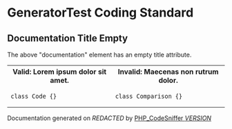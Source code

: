 # GeneratorTest Coding Standard

## Documentation Title Empty

The above &quot;documentation&quot; element has an empty title attribute.
  <table>
   <tr>
    <th>Valid: Lorem ipsum dolor sit amet.</th>
    <th>Invalid: Maecenas non rutrum dolor.</th>
   </tr>
   <tr>
<td>

    class Code {}

</td>
<td>

    class Comparison {}

</td>
   </tr>
  </table>

Documentation generated on *REDACTED* by [PHP_CodeSniffer *VERSION*](https://github.com/PHPCSStandards/PHP_CodeSniffer)
